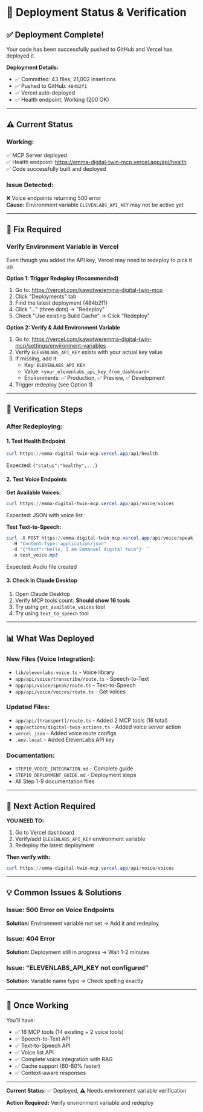 # 🚀 Deployment Status & Verification

## ✅ Deployment Complete!

Your code has been successfully pushed to GitHub and Vercel has deployed it.

**Deployment Details:**
- ✅ Committed: 43 files, 21,002 insertions
- ✅ Pushed to GitHub: `484b2f1`
- ✅ Vercel auto-deployed
- ✅ Health endpoint: Working (200 OK)

---

## ⚠️ Current Status

### **Working:**
✅ MCP Server deployed  
✅ Health endpoint: https://emma-digital-twin-mcp.vercel.app/api/health  
✅ Code successfully built and deployed  

### **Issue Detected:**
❌ Voice endpoints returning 500 error  
**Cause:** Environment variable `ELEVENLABS_API_KEY` may not be active yet

---

## 🔧 Fix Required

### **Verify Environment Variable in Vercel**

Even though you added the API key, Vercel may need to redeploy to pick it up.

**Option 1: Trigger Redeploy (Recommended)**

1. Go to: https://vercel.com/kawotwe/emma-digital-twin-mcp
2. Click "Deployments" tab
3. Find the latest deployment (484b2f1)
4. Click "..." (three dots) → "Redeploy"
5. Check "Use existing Build Cache" → Click "Redeploy"

**Option 2: Verify & Add Environment Variable**

1. Go to: https://vercel.com/kawotwe/emma-digital-twin-mcp/settings/environment-variables
2. Verify `ELEVENLABS_API_KEY` exists with your actual key value
3. If missing, add it:
   - Key: `ELEVENLABS_API_KEY`
   - Value: `<your_elevenlabs_api_key_from_dashboard>`
   - Environments: ✅ Production, ✅ Preview, ✅ Development
4. Trigger redeploy (see Option 1)

---

## 🧪 Verification Steps

### **After Redeploying:**

#### 1. Test Health Endpoint
```powershell
curl https://emma-digital-twin-mcp.vercel.app/api/health
```
Expected: `{"status":"healthy",...}`

#### 2. Test Voice Endpoints

**Get Available Voices:**
```powershell
curl https://emma-digital-twin-mcp.vercel.app/api/voice/voices
```
Expected: JSON with voice list

**Test Text-to-Speech:**
```powershell
curl -X POST https://emma-digital-twin-mcp.vercel.app/api/voice/speak `
  -H "Content-Type: application/json" `
  -d '{"text":"Hello, I am Emmanuel digital twin"}' `
  -o test_voice.mp3
```
Expected: Audio file created

#### 3. Check in Claude Desktop

1. Open Claude Desktop
2. Verify MCP tools count: **Should show 16 tools**
3. Try using `get_available_voices` tool
4. Try using `text_to_speech` tool

---

## 📊 What Was Deployed

### **New Files (Voice Integration):**
- `lib/elevenlabs-voice.ts` - Voice library
- `app/api/voice/transcribe/route.ts` - Speech-to-Text
- `app/api/voice/speak/route.ts` - Text-to-Speech
- `app/api/voice/voices/route.ts` - Get voices

### **Updated Files:**
- `app/api/[transport]/route.ts` - Added 2 MCP tools (16 total)
- `app/actions/digital-twin-actions.ts` - Added voice server action
- `vercel.json` - Added voice route configs
- `.env.local` - Added ElevenLabs API key

### **Documentation:**
- `STEP10_VOICE_INTEGRATION.md` - Complete guide
- `STEP10_DEPLOYMENT_GUIDE.md` - Deployment steps
- All Step 1-9 documentation files

---

## 🎯 Next Action Required

**YOU NEED TO:**
1. Go to Vercel dashboard
2. Verify/add `ELEVENLABS_API_KEY` environment variable
3. Redeploy the latest deployment

**Then verify with:**
```powershell
curl https://emma-digital-twin-mcp.vercel.app/api/voice/voices
```

---

## 💡 Common Issues & Solutions

### **Issue: 500 Error on Voice Endpoints**
**Solution:** Environment variable not set → Add it and redeploy

### **Issue: 404 Error**
**Solution:** Deployment still in progress → Wait 1-2 minutes

### **Issue: "ELEVENLABS_API_KEY not configured"**
**Solution:** Variable name typo → Check spelling exactly

---

## 🎉 Once Working

You'll have:
- ✅ 16 MCP tools (14 existing + 2 voice tools)
- ✅ Speech-to-Text API
- ✅ Text-to-Speech API
- ✅ Voice list API
- ✅ Complete voice integration with RAG
- ✅ Cache support (60-80% faster)
- ✅ Context-aware responses

---

**Current Status:** ✅ Deployed, ⚠️ Needs environment variable verification

**Action Required:** Verify environment variable and redeploy
